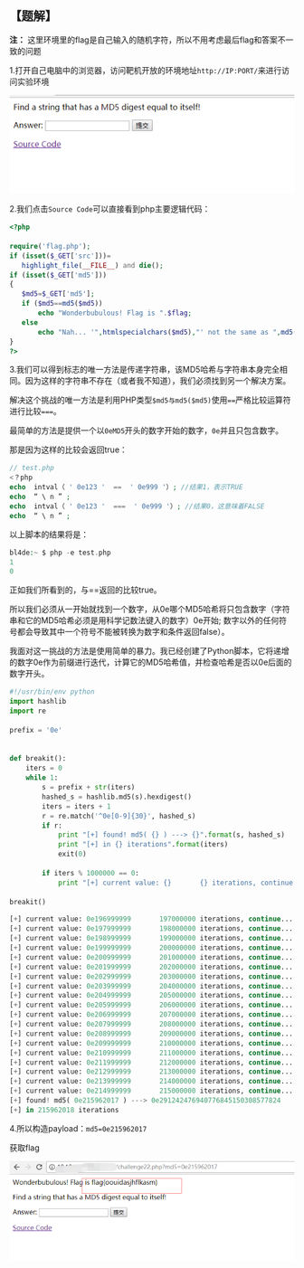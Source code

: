 ## 【题解】

**注：** 这里环境里的flag是自己输入的随机字符，所以不用考虑最后flag和答案不一致的问题

1.打开自己电脑中的浏览器，访问靶机开放的环境地址`http://IP:PORT/`来进行访问实验环境

![](files_for_writeup/1.png)

2.我们点击`Source Code`可以直接看到php主要逻辑代码：

```php
<?php

require('flag.php');
if (isset($_GET['src']))=
   highlight_file(__FILE__) and die();
if (isset($_GET['md5']))
{
   $md5=$_GET['md5'];
   if ($md5==md5($md5))
       echo "Wonderbubulous! Flag is ".$flag;
   else
       echo "Nah... '",htmlspecialchars($md5),"' not the same as ",md5($md5);
}
?>
```

3.我们可以得到标志的唯一方法是传递字符串，该MD5哈希与字符串本身完全相同。因为这样的字符串不存在（或者我不知道），我们必须找到另一个解决方案。

解决这个挑战的唯一方法是利用PHP类型`$md5与md5($md5)`使用`==`严格比较运算符进行比较`===`。

最简单的方法是提供一个以`0eMD5`开头的数字开始的数字，`0e`并且只包含数字。

那是因为这样的比较会返回true：

```php
// test.php
<？php
echo  intval（ ' 0e123 '  ==  ' 0e999 '）; //结果1，表示TRUE
echo  “ \ n ” ;
echo  intval（ ' 0e123 '  ===  ' 0e999 '）; //结果0，这意味着FALSE
echo  “ \ n ” ;
```
以上脚本的结果将是：

```php
bl4de:~ $ php -e test.php
1
0
```

正如我们所看到的，与==返回的比较true。

所以我们必须从一开始就找到一个数字，从0e哪个MD5哈希将只包含数字（字符串和它的MD5哈希必须是用科学记数法键入的数字）0e开始; 数字以外的任何符号都会导致其中一个符号不能被转换为数字和条件返回false）。

我面对这一挑战的方法是使用简单的暴力。我已经创建了Python脚本，它将递增的数字0e作为前缀进行迭代，计算它的MD5哈希值，并检查哈希是否以0e后面的数字开头。

```python
#!/usr/bin/env python
import hashlib
import re

prefix = '0e'


def breakit():
    iters = 0
    while 1:
        s = prefix + str(iters)
        hashed_s = hashlib.md5(s).hexdigest()
        iters = iters + 1
        r = re.match('^0e[0-9]{30}', hashed_s)
        if r:
            print "[+] found! md5( {} ) ---> {}".format(s, hashed_s)
            print "[+] in {} iterations".format(iters)
            exit(0)

        if iters % 1000000 == 0:
            print "[+] current value: {}       {} iterations, continue...".format(s, iters)

breakit()
```

```python
[+] current value: 0e196999999       197000000 iterations, continue...
[+] current value: 0e197999999       198000000 iterations, continue...
[+] current value: 0e198999999       199000000 iterations, continue...
[+] current value: 0e199999999       200000000 iterations, continue...
[+] current value: 0e200999999       201000000 iterations, continue...
[+] current value: 0e201999999       202000000 iterations, continue...
[+] current value: 0e202999999       203000000 iterations, continue...
[+] current value: 0e203999999       204000000 iterations, continue...
[+] current value: 0e204999999       205000000 iterations, continue...
[+] current value: 0e205999999       206000000 iterations, continue...
[+] current value: 0e206999999       207000000 iterations, continue...
[+] current value: 0e207999999       208000000 iterations, continue...
[+] current value: 0e208999999       209000000 iterations, continue...
[+] current value: 0e209999999       210000000 iterations, continue...
[+] current value: 0e210999999       211000000 iterations, continue...
[+] current value: 0e211999999       212000000 iterations, continue...
[+] current value: 0e212999999       213000000 iterations, continue...
[+] current value: 0e213999999       214000000 iterations, continue...
[+] current value: 0e214999999       215000000 iterations, continue...
[+] found! md5( 0e215962017 ) ---> 0e291242476940776845150308577824
[+] in 215962018 iterations
```

4.所以构造payload：`md5=0e215962017`

获取flag

![](files_for_writeup/2.png)


